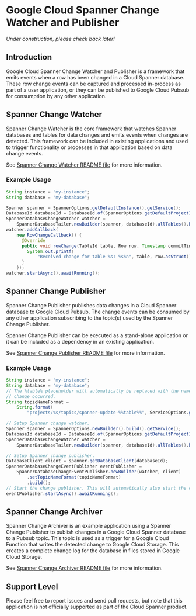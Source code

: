 # Google Cloud Spanner Change Watcher and Publisher

*Under construction, please check back later!*

## Introduction
Google Cloud Spanner Change Watcher and Publisher is a framework that emits
events when a row has been changed in a Cloud Spanner database. These row
change events can be captured and processed in-process as part of a user
application, or they can be published to Google Cloud Pubsub for consumption by
any other application.

## Spanner Change Watcher
Spanner Change Watcher is the core framework that watches Spanner databases and
tables for data changes and emits events when changes are detected. This
framework can be included in existing applications and used to trigger
functionality or processes in that application based on data change events.

See [Spanner Change Watcher README file](./google-cloud-spanner-change-watcher/README.md)
for more information.

### Example Usage

```java
String instance = "my-instance";
String database = "my-database";

Spanner spanner = SpannerOptions.getDefaultInstance().getService();
DatabaseId databaseId = DatabaseId.of(SpannerOptions.getDefaultProjectId(), instance, database);
SpannerDatabaseChangeWatcher watcher =
    SpannerDatabaseTailer.newBuilder(spanner, databaseId).allTables().build();
watcher.addCallback(
    new RowChangeCallback() {
      @Override
      public void rowChange(TableId table, Row row, Timestamp commitTimestamp) {
        System.out.printf(
            "Received change for table %s: %s%n", table, row.asStruct().toString());
      }
    });
watcher.startAsync().awaitRunning();
```

## Spanner Change Publisher
Spanner Change Publisher publishes data changes in a Cloud Spanner database to
Google Cloud Pubsub. The change events can be consumed by any other application
subscribing to the topic(s) used by the Spanner Change Publisher.

Spanner Change Publisher can be executed as a stand-alone application or it can
be included as a dependency in an existing application.

See [Spanner Change Publisher README file](./google-cloud-spanner-change-publisher/README.md)
for more information.

### Example Usage

```java
String instance = "my-instance";
String database = "my-database";
// The %table% placeholder will automatically be replaced with the name of the table where the
// change occurred.
String topicNameFormat =
    String.format(
        "projects/%s/topics/spanner-update-%%table%%", ServiceOptions.getDefaultProjectId());

// Setup Spanner change watcher.
Spanner spanner = SpannerOptions.newBuilder().build().getService();
DatabaseId databaseId = DatabaseId.of(SpannerOptions.getDefaultProjectId(), instance, database);
SpannerDatabaseChangeWatcher watcher =
    SpannerDatabaseTailer.newBuilder(spanner, databaseId).allTables().build();

// Setup Spanner change publisher.
DatabaseClient client = spanner.getDatabaseClient(databaseId);
SpannerDatabaseChangeEventPublisher eventPublisher =
    SpannerDatabaseChangeEventPublisher.newBuilder(watcher, client)
        .setTopicNameFormat(topicNameFormat)
        .build();
// Start the change publisher. This will automatically also start the change watcher.
eventPublisher.startAsync().awaitRunning();
```


## Spanner Change Archiver
Spanner Change Archiver is an example application using a Spanner Change
Publisher to publish changes in a Google Cloud Spanner database to a Pubsub
topic. This topic is used as a trigger for a Google Cloud Function that writes
the detected change to Google Cloud Storage. This creates a complete change log
for the database in files stored in Google Cloud Storage.

See [Spanner Change Archiver README file](./google-cloud-spanner-change-archiver/README.md)
for more information.

## Support Level
Please feel free to report issues and send pull requests, but note that this
application is not officially supported as part of the Cloud Spanner product.
